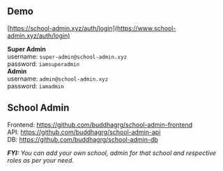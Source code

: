 ## Demo
[https://school-admin.xyz/auth/login](https://www.school-admin.xyz/auth/login)

**Super Admin**\
username: `super-admin@school-admin.xyz`\
password: `iamsuperadmin`\
**Admin**\
username: `admin@school-admin.xyz`\
password: `iamadmin`

## School Admin
Frontend: https://github.com/buddhagrg/school-admin-frontend \
API: https://github.com/buddhagrg/school-admin-api \
DB: https://github.com/buddhagrg/school-admin-db

_**FYI:** You can add your own school, admin for that school and respective roles as per your need._
